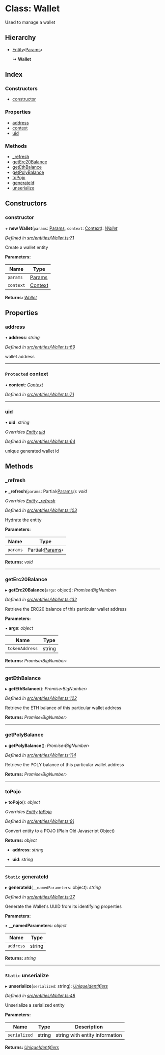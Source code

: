 # Class: Wallet

Used to manage a wallet

## Hierarchy

* [Entity](_entities_entity_.entity.md)‹[Params](../interfaces/_entities_wallet_.params.md)›

  ↳ **Wallet**

## Index

### Constructors

* [constructor](_entities_wallet_.wallet.md#constructor)

### Properties

* [address](_entities_wallet_.wallet.md#address)
* [context](_entities_wallet_.wallet.md#protected-context)
* [uid](_entities_wallet_.wallet.md#uid)

### Methods

* [_refresh](_entities_wallet_.wallet.md#_refresh)
* [getErc20Balance](_entities_wallet_.wallet.md#geterc20balance)
* [getEthBalance](_entities_wallet_.wallet.md#getethbalance)
* [getPolyBalance](_entities_wallet_.wallet.md#getpolybalance)
* [toPojo](_entities_wallet_.wallet.md#topojo)
* [generateId](_entities_wallet_.wallet.md#static-generateid)
* [unserialize](_entities_wallet_.wallet.md#static-unserialize)

## Constructors

###  constructor

\+ **new Wallet**(`params`: [Params](../interfaces/_entities_wallet_.params.md), `context`: [Context](_context_.context.md)): *[Wallet](_entities_wallet_.wallet.md)*

*Defined in [src/entities/Wallet.ts:71](https://github.com/PolymathNetwork/polymath-sdk/blob/550676f/src/entities/Wallet.ts#L71)*

Create a wallet entity

**Parameters:**

Name | Type |
------ | ------ |
`params` | [Params](../interfaces/_entities_wallet_.params.md) |
`context` | [Context](_context_.context.md) |

**Returns:** *[Wallet](_entities_wallet_.wallet.md)*

## Properties

###  address

• **address**: *string*

*Defined in [src/entities/Wallet.ts:69](https://github.com/PolymathNetwork/polymath-sdk/blob/550676f/src/entities/Wallet.ts#L69)*

wallet address

___

### `Protected` context

• **context**: *[Context](_context_.context.md)*

*Defined in [src/entities/Wallet.ts:71](https://github.com/PolymathNetwork/polymath-sdk/blob/550676f/src/entities/Wallet.ts#L71)*

___

###  uid

• **uid**: *string*

*Overrides [Entity](_entities_entity_.entity.md).[uid](_entities_entity_.entity.md#abstract-uid)*

*Defined in [src/entities/Wallet.ts:64](https://github.com/PolymathNetwork/polymath-sdk/blob/550676f/src/entities/Wallet.ts#L64)*

unique generated wallet id

## Methods

###  _refresh

▸ **_refresh**(`params`: Partial‹[Params](../interfaces/_entities_wallet_.params.md)›): *void*

*Overrides [Entity](_entities_entity_.entity.md).[_refresh](_entities_entity_.entity.md#abstract-_refresh)*

*Defined in [src/entities/Wallet.ts:103](https://github.com/PolymathNetwork/polymath-sdk/blob/550676f/src/entities/Wallet.ts#L103)*

Hydrate the entity

**Parameters:**

Name | Type |
------ | ------ |
`params` | Partial‹[Params](../interfaces/_entities_wallet_.params.md)› |

**Returns:** *void*

___

###  getErc20Balance

▸ **getErc20Balance**(`args`: object): *Promise‹BigNumber›*

*Defined in [src/entities/Wallet.ts:132](https://github.com/PolymathNetwork/polymath-sdk/blob/550676f/src/entities/Wallet.ts#L132)*

Retrieve the ERC20 balance of this particular wallet address

**Parameters:**

▪ **args**: *object*

Name | Type |
------ | ------ |
`tokenAddress` | string |

**Returns:** *Promise‹BigNumber›*

___

###  getEthBalance

▸ **getEthBalance**(): *Promise‹BigNumber›*

*Defined in [src/entities/Wallet.ts:122](https://github.com/PolymathNetwork/polymath-sdk/blob/550676f/src/entities/Wallet.ts#L122)*

Retrieve the ETH balance of this particular wallet address

**Returns:** *Promise‹BigNumber›*

___

###  getPolyBalance

▸ **getPolyBalance**(): *Promise‹BigNumber›*

*Defined in [src/entities/Wallet.ts:114](https://github.com/PolymathNetwork/polymath-sdk/blob/550676f/src/entities/Wallet.ts#L114)*

Retrieve the POLY balance of this particular wallet address

**Returns:** *Promise‹BigNumber›*

___

###  toPojo

▸ **toPojo**(): *object*

*Overrides [Entity](_entities_entity_.entity.md).[toPojo](_entities_entity_.entity.md#abstract-topojo)*

*Defined in [src/entities/Wallet.ts:91](https://github.com/PolymathNetwork/polymath-sdk/blob/550676f/src/entities/Wallet.ts#L91)*

Convert entity to a POJO (Plain Old Javascript Object)

**Returns:** *object*

* **address**: *string*

* **uid**: *string*

___

### `Static` generateId

▸ **generateId**(`__namedParameters`: object): *string*

*Defined in [src/entities/Wallet.ts:37](https://github.com/PolymathNetwork/polymath-sdk/blob/550676f/src/entities/Wallet.ts#L37)*

Generate the Wallet's UUID from its identifying properties

**Parameters:**

▪ **__namedParameters**: *object*

Name | Type |
------ | ------ |
`address` | string |

**Returns:** *string*

___

### `Static` unserialize

▸ **unserialize**(`serialized`: string): *[UniqueIdentifiers](../interfaces/_entities_wallet_.uniqueidentifiers.md)*

*Defined in [src/entities/Wallet.ts:48](https://github.com/PolymathNetwork/polymath-sdk/blob/550676f/src/entities/Wallet.ts#L48)*

Unserialize a serialized entity

**Parameters:**

Name | Type | Description |
------ | ------ | ------ |
`serialized` | string | string with entity information  |

**Returns:** *[UniqueIdentifiers](../interfaces/_entities_wallet_.uniqueidentifiers.md)*
